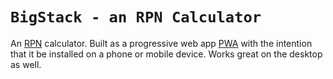 # `BigStack - an RPN Calculator`


An [RPN](https://en.wikipedia.org/wiki/Reverse_Polish_notation) calculator. Built as a progressive web app [PWA](https://developer.mozilla.org/en-US/docs/Web/Progressive_web_apps) with the intention that it be installed on a phone or mobile device. Works great on the desktop as well.
